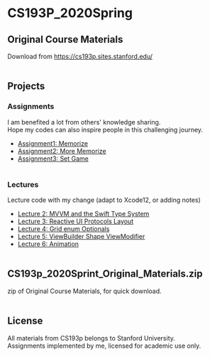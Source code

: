 # CS193P_2020Spring

## Original Course Materials
Download from https://cs193p.sites.stanford.edu/
<br><br>

## Projects
### Assignments 
I am benefited a lot from others' knowledge sharing. <br>
Hope my codes can also inspire people in this challenging journey.
<br>
 * [Assignment1: Memorize](https://github.com/EpiGardenia/CS193P_2020Spring/tree/master/Projects/Assignments/CS193p_2020_Assignment1)
 * [Assignment2: More Memorize](https://github.com/EpiGardenia/CS193P_2020Spring/tree/master/Projects/Assignments/CS193p_2020_Assignment2)
 * [Assignment3: Set Game](https://github.com/EpiGardenia/CS193P_2020Spring/tree/master/Projects/Assignments/Assignment3_SetGame)
<br><br>

### Lectures
Lecture code with my change (adapt to Xcode12, or adding notes)
* [Lecture 2: MVVM and the Swift Type System](https://github.com/EpiGardenia/CS193P_2020Spring/tree/master/Projects/Lectures/Lecture2)
* [Lecture 3: Reactive UI Protocols Layout](https://github.com/EpiGardenia/CS193P_2020Spring/tree/master/Projects/Lectures/Lecture3)
* [Lecture 4: Grid enum Optionals](https://github.com/EpiGardenia/CS193P_2020Spring/tree/master/Projects/Lectures/Lecture4)
* [Lecture 5: ViewBuilder Shape ViewModifier](https://github.com/EpiGardenia/CS193P_2020Spring/tree/master/Projects/Lectures/Lecture5)
* [Lecture 6: Animation](https://github.com/EpiGardenia/CS193P_2020Spring/tree/master/Projects/Lectures/Lecture6)
<br><br>

## CS193p_2020Sprint_Original_Materials.zip
zip of Original Course Materials, for quick download.
<br><br>

## License
All materials from CS193p belongs to Stanford University.<br>
Assignments implemented by me, licensed for academic use only.
